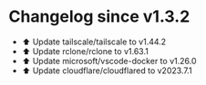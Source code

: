 # Changelog since v1.3.2
- ⬆️ Update tailscale/tailscale to v1.44.2 
- ⬆️ Update rclone/rclone to v1.63.1 
- ⬆️ Update microsoft/vscode-docker to v1.26.0 
- ⬆️ Update cloudflare/cloudflared to v2023.7.1 
